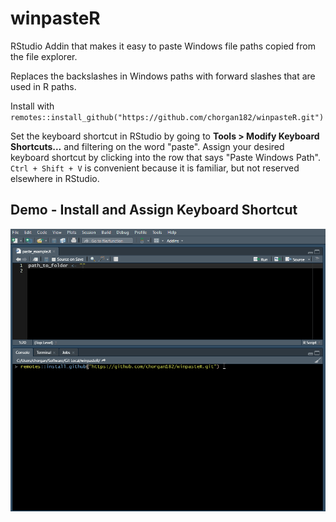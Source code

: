 # winpasteR
RStudio Addin that makes it easy to paste Windows file paths copied from the file explorer.

Replaces the backslashes in Windows paths with forward slashes that are used in R paths.

Install with `remotes::install_github("https://github.com/chorgan182/winpasteR.git")`

Set the keyboard shortcut in RStudio by going to **Tools > Modify Keyboard Shortcuts...** and filtering on the word "paste". Assign your desired keyboard shortcut by clicking into the row that says "Paste Windows Path". `Ctrl + Shift + V` is convenient because it is familiar, but not reserved elsewhere in RStudio.

## Demo - Install and Assign Keyboard Shortcut
![winpasteR demo](examples/install_assign_example.gif)
